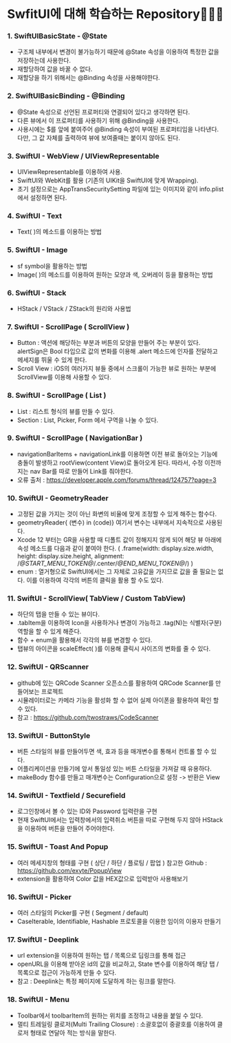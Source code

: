 # SwfitUI에 대해 학습하는 Repository🧑🏻‍💻

### 1. SwiftUIBasicState - @State
  - 구조체 내부에서 변경이 불가능하기 때문에 @State 속성을 이용하여 특정한 값을 저장하는데 사용한다.
  - 재할당하여 값을 바꿀 수 없다.
  - 재할당을 하기 위해서는 @Binding 속성을 사용해야한다.

### 2. SwiftUIBasicBinding - @Binding
  - @State 속성으로 선언된 프로퍼티와 연결되어 있다고 생각하면 된다.
  - 다른 뷰에서 이 프로퍼티를 사용하기 위해 @Binding을 사용한다.
  - 사용시에는 $를 앞에 붙여주어 @Binding 속성이 부여된 프로퍼티임을 나타낸다. 다만, 그 값 자체를 출력하여 뷰에 보여줄때는 붙이지 않아도 된다.

### 3. SwiftUI - WebView / UIViewRepresentable
  - UIViewRepresentable를 이용하여 사용.
  - SwiftUI와 WebKit를 활용 (기존의 UIKit을 SwiftUI에 맞게 Wrapping).
  - 초기 설정으로는 AppTransSecuritySetting 파일에 있는 이미지와 같이 info.plist에서 설정하면 된다.

### 4. SwiftUI - Text
  - Text( )의 메소드를 이용하는 방법

### 5. SwiftUI - Image
  - sf symbol을 활용하는 방법
  - Image( )의 메소드를 이용하여 원하는 모양과 색, 오버레이 등을 활용하는 방법

### 6. SwiftUI - Stack
  - HStack / VStack / ZStack의 원리와 사용법

### 7. SwiftUI - ScrollPage ( ScrollView )
  - Button : 액션에 해당하는 부분과 버튼의 모양을 만들어 주는 부분이 있다. alertSign은 Bool 타입으로 값의 변화를 이용해 .alert 메소드에 인자를 전달하고 메세지를 뛰울 수 있게 한다.  
  - Scroll View : iOS의 여러가지 뷰들 중에서 스크롤이 가능한 뷰로 원하는 부분에 ScrollView를 이용해 사용할 수 있다.

### 8. SwiftUI - ScrollPage ( List )
  - List : 리스트 형식의 뷰를 만들 수 있다.
  - Section : List, Picker, Form 에서 구역을 나눌 수 있다.

### 9. SwiftUI - ScrollPage ( NavigationBar )
  - navigationBarItems + navigationLink를 이용하면 이전 뷰로 돌아오는 기능에 충돌이 발생하고 rootView(content View)로 돌아오게 된다. 따라서, 수정 이전까지는 nav Bar를 따로 만들어 Link를 줘야한다.
  - 오류 출처 : https://developer.apple.com/forums/thread/124757?page=3 

### 10. SwiftUI - GeometryReader 
  - 고정된 값을 가지는 것이 아닌 화변의 비율에 맞게 조정할 수 있게 해주는 함수다.
  - geometryReader{ (변수) in (code)} 여기서 변수는 내부에서 지속적으로 사용된다.
  - Xcode 12 부터는 GR을 사용할 때 디폴트 값이 정해지지 않게 되어 해당 뷰 아래에 속성 메소드를 다음과 같이 붙여야 한다. ( .frame(width: display.size.width, height: display.size.height, alignment: /*@START_MENU_TOKEN@*/.center/*@END_MENU_TOKEN@*/) )
  - enum : 열거형으로 SwiftUI에서는 그 자체로 고유값을 가지므로 값을 줄 필요는 없다. 이를 이용하여 각각의 버튼의 클릭을 활용 할 수도 있다.

### 11. SwiftUI - ScrollView( TabView / Custom TabView)
  - 하단의 탭을 만들 수 있는 뷰이다.
  - .tabItem을 이용하여 Icon을 사용하거나 변경이 가능하고 .tag(N)는 식별자(구분) 역할을 할 수 있게 해준다.
  - 함수 + enum을 활용해서 각각의 뷰를 변경할 수 있다.
  - 탭뷰의 아이콘을 scaleEffect( )를 이용해 클릭시 사이즈의 변화를 줄 수 있다.

### 12. SwiftUI - QRScanner
  - github에 있는 QRCode Scanner 오픈소스를 활용하여 QRCode Scanner를 만들어보는 프로젝트
  - 시뮬레이터로는 카메라 기능을 활성화 할 수 없어 실제 아이폰을 활용하여 확인 할 수 있다.
  - 참고 : https://github.com/twostraws/CodeScanner

### 13. SwiftUI - ButtonStyle
  - 버튼 스타일의 뷰를 만들어두면 색, 효과 등을 매개변수를 통해서 컨트롤 할 수 있다.
  - 어플리케이션을 만들기에 앞서 통일성 있는 버튼 스타일을 가져갈 때 유용하다.
  - makeBody 함수를 만들고 매개변수는 Configuration으로 설정 -> 반환은 View

### 14. SwiftUI - Textfield / Securefield
  - 로그인창에서 볼 수 있는 ID와 Password 입력란을 구현
  - 현재 SwiftUI에서는 입력창에서의 입력취소 버튼을 따로 구현해 두지 않아 HStack을 이용하여 버튼을 만들어 주어야한다. 

### 15. SwiftUI - Toast And Popup
  - 여러 메세지창의 형태를 구현 ( 상단 / 하단 / 플로팅 / 팝업 )
    참고한 Github : https://github.com/exyte/PopupView
  - extension을 활용하여 Color 값을 HEX값으로 입력받아 사용해보기

### 16. SwiftUI - Picker
  - 여러 스타일의 Picker를 구현 ( Segment / default)
  - CaseIterable, Identifiable, Hashable 프로토콜을 이용한 임이의 이용자 만들기

### 17. SwiftUI - Deeplink
  - url extension을 이용하여 원하는 탭 / 목록으로 딥링크를 통해 접근
  - openURL을 이용해 받아온 id의 값을 비교하고, State 변수를 이용하여 해당 탭 / 목록으로 접근이 가능하게 만들 수 있다. 
  - 참고 : Deeplink는 특정 페이지에 도달하게 하는 링크를 말한다.

### 18. SwiftUI - Menu
  - Toolbar에서 toolbarItem의 원하는 위치를 조정하고 내용을 붙일 수 있다. 
  - 멀티 트레일링 클로저(Multi Trailing Closure) : 소괄호없이 중괄호를 이용하여 클로저 형태로 연달아 적는 방식을 말한다. 
